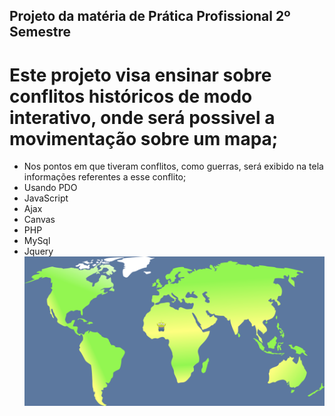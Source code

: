 ## Projeto da matéria de Prática Profissional 2º Semestre
# Este projeto visa ensinar sobre conflitos históricos de modo interativo, onde será possivel a movimentação sobre um mapa;
- Nos pontos em que tiveram conflitos, como guerras, será exibido na tela informações referentes a esse conflito;
- Usando PDO 
- JavaScript
- Ajax
- Canvas
- PHP
- MySql
- Jquery
![Tela Principal:](projetinho_alien_mapinha.png)


